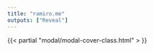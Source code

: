 ```yaml
---
title: "ramiro.me"
outputs: ["Reveal"]
---
```


<!-- modal cover, only put once -->
{{< partial "modal/modal-cover-class.html" > }}

